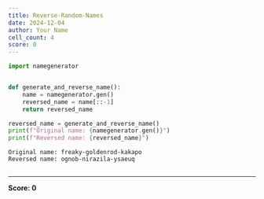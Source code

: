 ```yaml
---
title: Reverse-Random-Names
date: 2024-12-04
author: Your Name
cell_count: 4
score: 0
---
```


```python
import namegenerator


```


```python

def generate_and_reverse_name():
    name = namegenerator.gen()
    reversed_name = name[::-1]
    return reversed_name


```


```python
reversed_name = generate_and_reverse_name()
print(f"Original name: {namegenerator.gen()}")
print(f"Reversed name: {reversed_name}")
```

    Original name: freaky-goldenrod-kakapo
    Reversed name: ognob-nirazila-ysaeuq



```python

```


---
**Score: 0**
